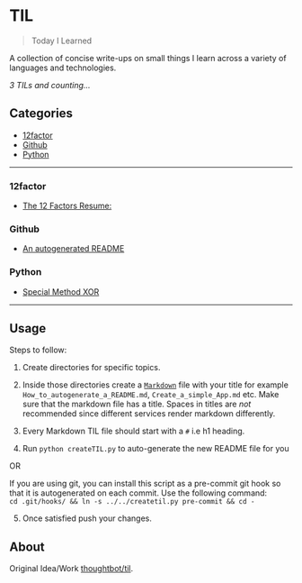 # TIL   

> Today I Learned   

A collection of concise write-ups on small things I learn across a variety of 
languages and technologies.   

_3 TILs and counting..._   

## Categories   

* [12factor](#12Factor)
* [Github](#Github)
* [Python](#Python)
   

---

### 12factor

- [The 12 Factors Resume:](12Factor/12Factor_resume.md)

### Github

- [An autogenerated README](Github/autogenerated_README.md)

### Python

- [Special Method XOR](Python/special_method_xor.md)

---  

## Usage   
Steps to follow:   

1. Create directories for specific topics.   

2. Inside those directories create a [`Markdown`](https://www.markdownguide.org/basic-syntax/) 
file with your title for example `How_to_autogenerate_a_README.md`, 
`Create_a_simple_App.md` etc. Make sure that the markdown file has a title. 
Spaces in titles are _not_ recommended since different services render markdown differently.   

3. Every Markdown TIL file should start with a `#` i.e h1 heading.   

4. Run `python createTIL.py` to auto-generate the new README file for you   

OR  

If you are using git, you can install this script as a pre-commit git hook so
that it is autogenerated on each commit. Use the following command:  
`cd .git/hooks/ && ln -s ../../createtil.py pre-commit && cd -`   

5. Once satisfied push your changes.   

## About  

Original Idea/Work [thoughtbot/til](https://github.com/thoughtbot/til).   


